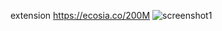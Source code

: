 extension https://ecosia.co/200M
![screenshot1](https://github.com/404BOB/EcosiaAutoTrees/assets/152085754/78efa94e-3a51-4dc7-9b67-e77226c59b25)
